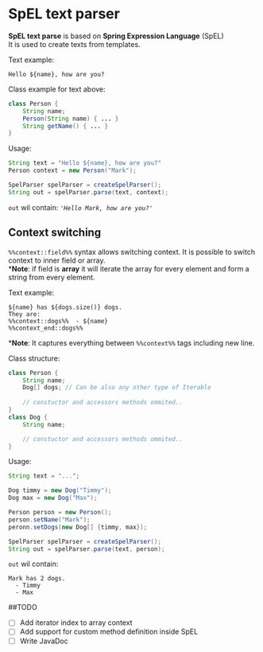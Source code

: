 # SpEL text parser

**SpEL text parse** is based on **Spring Expression Language** (SpEL)<br/>
It is used to create texts from templates.<br/>

Text example:
```
Hello ${name}, how are you?
```

Class example for text above:
```java
class Person { 
    String name;
    Person(String name) { ... }
    String getName() { ... }
}
```

Usage:
```java
String text = "Hello ${name}, how are you?"
Person context = new Person("Mark");

SpelParser spelParser = createSpelParser();
String out = spelParser.parse(text, context);
```
`out` wil contain: *`'Hello Mark, how are you?'`*

## Context switching
`%%context::field%%` syntax allows switching context. It is possible to switch context to inner field or array.<br/>
***Note**: if field is **array** it will iterate the array for every element and form a string from every element.

Text example:
 ```
${name} has ${dogs.size()} dogs.
They are: 
%%context::dogs%%  - ${name}
%%context_end::dogs%%
```
***Note**: It captures everything between `%%context%%` tags including new line.

Class structure:
```java
class Person {
    String name;
    Dog[] dogs; // Can be also any other type of Iterable
    
    // constuctor and accessors methods ommited..
}
class Dog {
    String name;

    // constuctor and accessors methods ommited..
}
```

Usage:
```java
String text = "...";

Dog timmy = new Dog("Timmy");
Dog max = new Dog("Max");

Person person = new Person();
person.setName("Mark");
peronn.setDogs(new Dog[] {timmy, max});

SpelParser spelParser = createSpelParser();
String out = spelParser.parse(text, person);
```
`out` wil contain: 
```
Mark has 2 dogs.
  - Timmy
  - Max
```

##TODO

- [ ] Add iterator index to array context
- [ ] Add support for custom method definition inside SpEL
- [ ] Write JavaDoc
